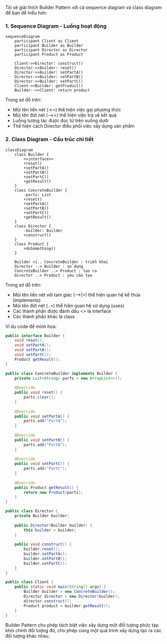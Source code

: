 Tôi sẽ giải thích Builder Pattern với cả sequence diagram và class diagram để bạn dễ hiểu hơn:

###  1. Sequence Diagram - Luồng hoạt động

```mermaid
sequenceDiagram
    participant Client as Client
    participant Builder as Builder
    participant Director as Director
    participant Product as Product
    
    Client->>Director: construct()
    Director->>Builder: reset()
    Director->>Builder: setPartA()
    Director->>Builder: setPartB()
    Director->>Builder: setPartC()
    Client->>Builder: getProduct()
    Builder-->>Client: return product
```

Trong sơ đồ trên:

- Mũi tên liền nét (->>) thể hiện việc gọi phương thức
- Mũi tên đứt nét (-->>) thể hiện việc trả về kết quả
- Luồng tương tác được đọc từ trên xuống dưới
- Thể hiện cách Director điều phối việc xây dựng sản phẩm

###  2. Class Diagram - Cấu trúc chi tiết

```mermaid
classDiagram
    class Builder {
        <<interface>>
        +reset()
        +setPartA()
        +setPartB()
        +setPartC()
        +getResult()
    }
    class ConcreteBuilder {
        -parts: List
        +reset()
        +setPartA()
        +setPartB()
        +setPartC()
        +getResult()
    }
    class Director {
        -builder: Builder
        +construct()
    }
    class Product {
        +doSomething()
    }
    
    Builder <|.. ConcreteBuilder : triển khai
    Director --> Builder : sử dụng
    ConcreteBuilder ..> Product : tạo ra
    Director ..> Product : yêu cầu tạo
```

Trong sơ đồ trên:

- Mũi tên liền nét với tam giác (-->|>) thể hiện quan hệ kế thừa (implements)
- Mũi tên đứt nét (..>) thể hiện quan hệ sử dụng (uses)
- Các thành phần được đánh dấu <<interface>> là interface
- Các thành phần khác là class

Ví dụ code để minh họa:

```java
public interface Builder {
    void reset();
    void setPartA();
    void setPartB();
    void setPartC();
    Product getResult();
}

public class ConcreteBuilder implements Builder {
    private List<String> parts = new ArrayList<>();
    
    @Override
    public void reset() {
        parts.clear();
    }
    
    @Override
    public void setPartA() {
        parts.add("PartA");
    }
    
    @Override
    public void setPartB() {
        parts.add("PartB");
    }
    
    @Override
    public void setPartC() {
        parts.add("PartC");
    }
    
    @Override
    public Product getResult() {
        return new Product(parts);
    }
}

public class Director {
    private Builder builder;
    
    public Director(Builder builder) {
        this.builder = builder;
    }
    
    public void construct() {
        builder.reset();
        builder.setPartA();
        builder.setPartB();
        builder.setPartC();
    }
}

public class Client {
    public static void main(String[] args) {
        Builder builder = new ConcreteBuilder();
        Director director = new Director(builder);
        director.construct();
        Product product = builder.getResult();
    }
}
```

Builder Pattern cho phép tách biệt việc xây dựng một đối tượng phức tạp khỏi chính đối tượng đó, cho phép cùng một quá trình xây dựng tạo ra các đối tượng khác nhau.